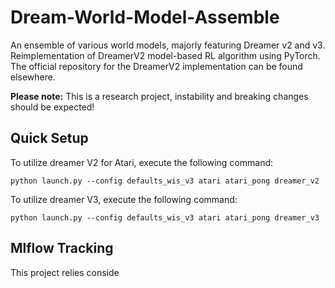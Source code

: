 # Dream-World-Model-Assemble
An ensemble of various world models, majorly featuring Dreamer v2 and v3. Reimplementation of DreamerV2 model-based RL algorithm using PyTorch. The official repository for the DreamerV2 implementation can be found elsewhere.

**Please note:** This is a research project, instability and breaking changes should be expected!

## Quick Setup
To utilize dreamer V2 for Atari, execute the following command:

```python launch.py --config defaults_wis_v3 atari atari_pong dreamer_v2```

To utilize dreamer V3, execute the following command:

```python launch.py --config defaults_wis_v3 atari atari_pong dreamer_v3```

## Mlflow Tracking
This project relies conside